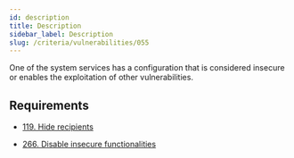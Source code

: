 ```yaml
---
id: description
title: Description
sidebar_label: Description
slug: /criteria/vulnerabilities/055
---
```


One of the system services
has a configuration that is considered insecure
or enables the exploitation of other vulnerabilities.

## Requirements

- [119. Hide recipients](/criteria/requirements/emails/119)

- [266. Disable insecure functionalities](/criteria/requirements/architecture/266)
